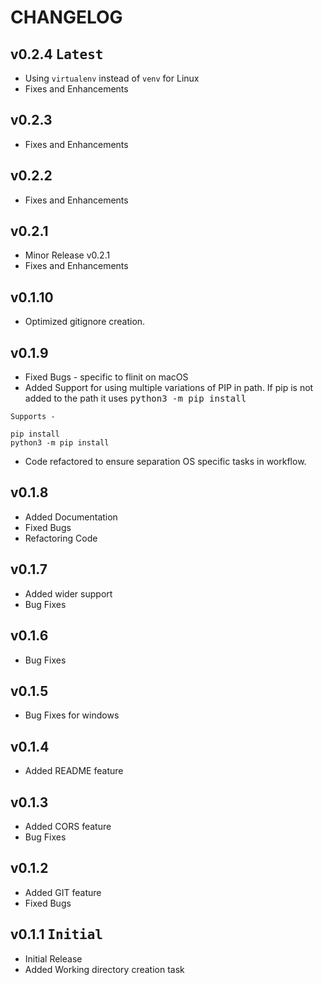 # CHANGELOG


## **v0.2.4** <kbd>Latest</kbd>

- Using `virtualenv` instead of `venv` for Linux
- Fixes and Enhancements 


## **v0.2.3**

- Fixes and Enhancements 


## **v0.2.2**

- Fixes and Enhancements 

## **v0.2.1**

- Minor Release v0.2.1 
- Fixes and Enhancements 

## **v0.1.10** 

- Optimized gitignore creation.

## **v0.1.9** 

- Fixed Bugs - specific to flinit on macOS
- Added Support for using multiple variations of PIP in path. If pip is not added to the path it uses <kbd>python3 -m pip install</kbd>
```
Supports -

pip install
python3 -m pip install
```
- Code refactored to ensure separation OS specific tasks in workflow.

## v0.1.8
- Added Documentation
- Fixed Bugs
- Refactoring Code

## v0.1.7
- Added wider support
- Bug Fixes

## v0.1.6
- Bug Fixes

## v0.1.5
- Bug Fixes for windows

## v0.1.4
- Added README feature

## v0.1.3
- Added CORS feature
- Bug Fixes

## v0.1.2 
- Added GIT feature
- Fixed Bugs

## v0.1.1 <kbd>Initial</kbd>
- Initial Release
- Added Working directory creation task
